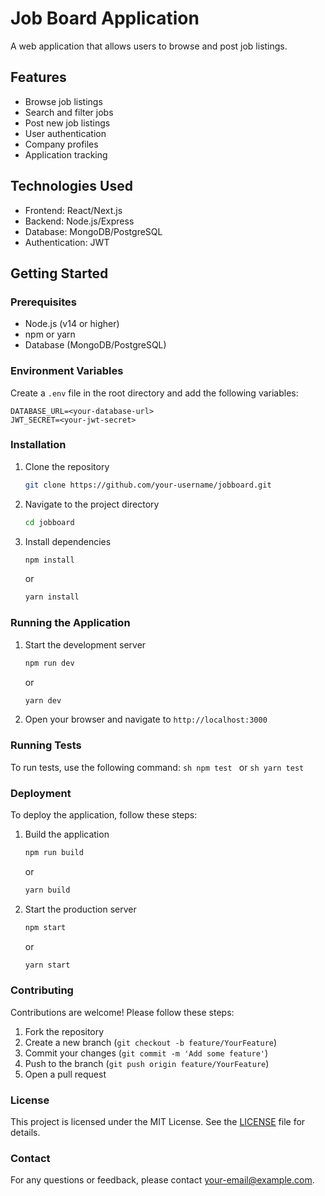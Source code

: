 # Job Board Application

A web application that allows users to browse and post job listings.

## Features

- Browse job listings
- Search and filter jobs
- Post new job listings
- User authentication
- Company profiles
- Application tracking

## Technologies Used

- Frontend: React/Next.js
- Backend: Node.js/Express
- Database: MongoDB/PostgreSQL
- Authentication: JWT

## Getting Started

### Prerequisites

- Node.js (v14 or higher)
- npm or yarn
- Database (MongoDB/PostgreSQL)

### Environment Variables

Create a `.env` file in the root directory and add the following variables:

```
DATABASE_URL=<your-database-url>
JWT_SECRET=<your-jwt-secret>
```

### Installation

1. Clone the repository
    ```sh
    git clone https://github.com/your-username/jobboard.git
    ```
2. Navigate to the project directory
    ```sh
    cd jobboard
    ```
3. Install dependencies
    ```sh
    npm install
    ```
    or
    ```sh
    yarn install
    ```

### Running the Application

1. Start the development server
    ```sh
    npm run dev
    ```
    or
    ```sh
    yarn dev
    ```
2. Open your browser and navigate to `http://localhost:3000`

### Running Tests

To run tests, use the following command:
    ```sh
    npm test
    ```
    or
    ```sh
    yarn test
    ```

### Deployment

To deploy the application, follow these steps:

1. Build the application
    ```sh
    npm run build
    ```
    or
    ```sh
    yarn build
    ```
2. Start the production server
    ```sh
    npm start
    ```
    or
    ```sh
    yarn start
    ```

### Contributing

Contributions are welcome! Please follow these steps:

1. Fork the repository
2. Create a new branch (`git checkout -b feature/YourFeature`)
3. Commit your changes (`git commit -m 'Add some feature'`)
4. Push to the branch (`git push origin feature/YourFeature`)
5. Open a pull request

### License

This project is licensed under the MIT License. See the [LICENSE](LICENSE) file for details.

### Contact

For any questions or feedback, please contact [your-email@example.com](mailto:your-email@example.com).